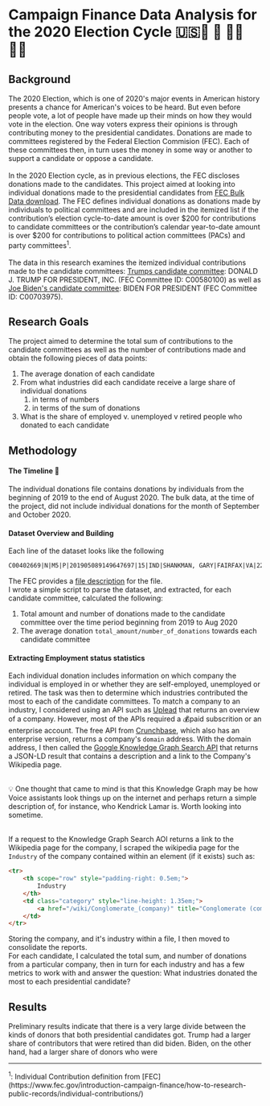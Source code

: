 # Campaign Finance Data Analysis for the 2020 Election Cycle 🇺🇸🐎 🐘 🏃‍♀️👮‍♀️

## Background
The 2020 Election, which is one of 2020's major events in American history presents a chance for American's voices to be heard. But even before people vote, a lot of people have made up their minds on how they would vote in the election. One way voters express their opinions is through contributing money to the presidential candidates. Donations are made to committees registered by the Federal Election Commision (FEC). Each of these committees then, in turn uses the money in some way or another to support a candidate or oppose a candidate.
<br/><br/>
In the 2020 Election cycle, as in previous elections, the FEC discloses donations made to the candidates. This project aimed at looking into individual donations made to the presidential candidates from [FEC Bulk Data download](https://www.fec.gov/data/browse-data/?tab=bulk-data). The FEC defines individual donations as donations made by individuals to political committees and are included in the itemized list if the contribution’s election cycle-to-date amount is over $200 for contributions to candidate committees or the contribution’s calendar year-to-date amount is over $200 for contributions to political action committees (PACs) and party committees<sup>1</sup>. 
<br/><br/>
The data in this research examines the itemized individual contributions made to the candidate committees: [Trumps candidate committee](https://www.fec.gov/data/candidate/P80001571/): DONALD J. TRUMP FOR PRESIDENT, INC. (FEC Committee ID: C00580100) as well as [Joe Biden's candidate committee](https://www.fec.gov/data/candidate/P80000722/): BIDEN FOR PRESIDENT (FEC Committee ID: C00703975).


## Research Goals

The project aimed to determine the total sum of contributions to the candidate committees as well as the number of contributions made and obtain the following pieces of data points:
1. The average donation of each candidate
2. From what industries did each candidate receive a large share of individual donations
    1. in terms of numbers
    2. in terms of the sum of donations
3. What is the share of employed v. unemployed v retired people who donated to each candidate

## Methodology

#### The Timeline 📅
The individual donations file contains donations by individuals from the beginning of 2019 to the end of August 2020. The bulk data, at the time of the project, did not include individual donations for the month of September and October 2020.

#### Dataset Overview and Building
Each line of the dataset looks like the following
```txt
C00402669|N|M5|P|201905089149647697|15|IND|SHANKMAN, GARY|FAIRFAX|VA|220312721|SERCO INC.|SVP CHIEF FINANCIAL OFFICER|04262019|319||A995D13BAAB3A4913A9F|1329883|||4050820191647460445
```
The FEC provides a [file description](https://www.fec.gov/campaign-finance-data/contributions-individuals-file-description/) for the file. <br/>
I wrote a simple script to parse the dataset, and extracted, for each candidate committee, calculated the following:
1. Total amount and number of donations made to the candidate committee over the time period beginning from 2019 to Aug 2020
2. The average donation `total_amount/number_of_donations` towards each candidate committee

#### Extracting Employment status statistics
Each individual donation includes information on which company the individual is employed in or whether they are self-employed, unemployed or retired. The task was then to determine which industries contributed the most to each of the candidate committees.
To match a company to an industry, I considered using an API such as [Uplead](https://www.uplead.com/api?_ga=2.115832578.521656971.1603677665-1429152117.1603677665#company-api) that returns an overview of a company. However, most of the APIs required a 💰paid subscrition or an enterprise account. The free API from [Crunchbase](https://data.crunchbase.com/v3.1/reference#odm-people), which also has an enterprise version, returns a company's `domain` address. With the domain address, I then called the [Google Knowledge Graph Search API](https://developers.google.com/knowledge-graph/) that returns a JSON-LD result that contains a description and a link to the Company's Wikipedia page. 

<br/> 
💡 One thought that came to mind is that this Knowledge Graph may be how Voice assistants look things up on the internet and perhaps return a simple description of, for instance, who Kendrick Lamar is. Worth looking into sometime.
<br/>
<br/>

If a request to the Knowledge Graph Search AOI returns a link to the Wikipedia page for the company, I scraped the wikipedia page for the `Industry` of the company contained within an element (if it exists) such as:
```html
<tr>
    <th scope="row" style="padding-right: 0.5em;">
        Industry
    </th>
    <td class="category" style="line-height: 1.35em;">
        <a href="/wiki/Conglomerate_(company)" title="Conglomerate (company)">Conglomerate</a>
    </td>
</tr>
```
Storing the company, and it's industry within a file, I then moved to consolidate the reports. <br/>
For each candidate, I calculated the total sum, and number of donations from a particular company, then in turn for each industry and has a few metrics to work with and answer the question: What industries donated the most to each presidential candidate?

## Results
Preliminary results indicate that there is a very large divide between the kinds of donors that both presidential candidates got. 
Trump had a larger share of contributors that were retired than did biden. Biden, on the other hand, had a larger share of donors who were
<hr/>
<sup>1</sup>: Individual Contribution definition from [FEC](https://www.fec.gov/introduction-campaign-finance/how-to-research-public-records/individual-contributions/) 
